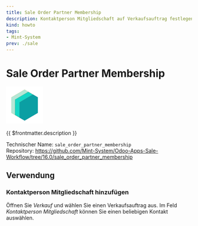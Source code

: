```yaml
---
title: Sale Order Partner Membership
description: Kontaktperson Mitgliedschaft auf Verkaufsauftrag festlegen.
kind: howto
tags:
- Mint-System
prev: ./sale
---
```

# Sale Order Partner Membership
![icon_oms_box](attachments/icons_odoo_mint_system.png)

{{ $frontmatter.description }}

Technischer Name: `sale_order_partner_membership`\
Repository: <https://github.com/Mint-System/Odoo-Apps-Sale-Workflow/tree/16.0/sale_order_partner_membership>

## Verwendung

### Kontaktperson Mitgliedschaft hinzufügen

Öffnen Sie *Verkauf* und wählen Sie einen Verkaufsauftrag aus. Im Feld *Kontaktperson Mitgliedschaft* können Sie einen beliebigen Kontakt auswählen.
